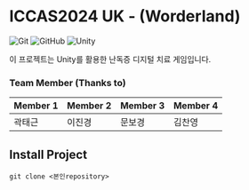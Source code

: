 # ICCAS2024 UK - (Worderland)

![Git](https://img.shields.io/badge/git-%23F05033.svg?style=for-the-badge&logo=git&logoColor=white)
![GitHub](https://img.shields.io/badge/github-%23121011.svg?style=for-the-badge&logo=github&logoColor=white)
![Unity](https://img.shields.io/badge/unity-%23000000.svg?style=for-the-badge&logo=unity&logoColor=white)

이 프로젝트는 Unity를 활용한 난독증 디지털 치료 게임입니다.

### Team Member (Thanks to)
|Member 1|Member 2|Member 3|Member 4|
|---|---|---|---|
|곽태근|이진경|문보경|김찬영|

## Install Project
    git clone <본인repository>

